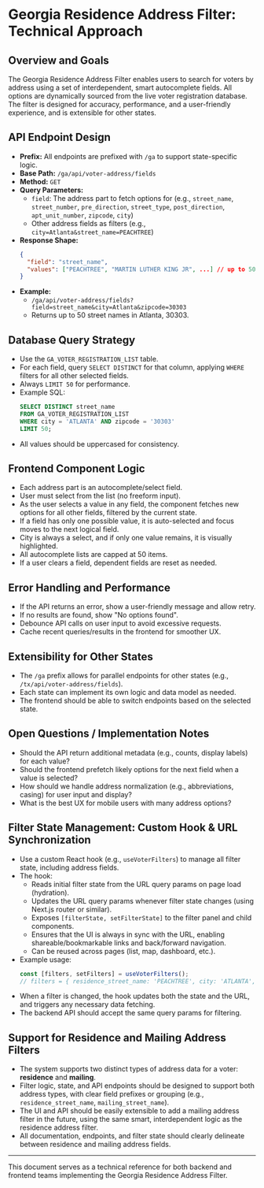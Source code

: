 # Georgia Residence Address Filter: Technical Approach

## Overview and Goals

The Georgia Residence Address Filter enables users to search for voters by address using a set of interdependent, smart autocomplete fields. All options are dynamically sourced from the live voter registration database. The filter is designed for accuracy, performance, and a user-friendly experience, and is extensible for other states.

## API Endpoint Design

- **Prefix:** All endpoints are prefixed with `/ga` to support state-specific logic.
- **Base Path:** `/ga/api/voter-address/fields`
- **Method:** `GET`
- **Query Parameters:**
  - `field`: The address part to fetch options for (e.g., `street_name`, `street_number`, `pre_direction`, `street_type`, `post_direction`, `apt_unit_number`, `zipcode`, `city`)
  - Other address fields as filters (e.g., `city=Atlanta&street_name=PEACHTREE`)
- **Response Shape:**
  ```json
  {
    "field": "street_name",
    "values": ["PEACHTREE", "MARTIN LUTHER KING JR", ...] // up to 50 items
  }
  ```
- **Example:**
  - `/ga/api/voter-address/fields?field=street_name&city=Atlanta&zipcode=30303`
  - Returns up to 50 street names in Atlanta, 30303.

## Database Query Strategy

- Use the `GA_VOTER_REGISTRATION_LIST` table.
- For each field, query `SELECT DISTINCT` for that column, applying `WHERE` filters for all other selected fields.
- Always `LIMIT 50` for performance.
- Example SQL:
  ```sql
  SELECT DISTINCT street_name
  FROM GA_VOTER_REGISTRATION_LIST
  WHERE city = 'ATLANTA' AND zipcode = '30303'
  LIMIT 50;
  ```
- All values should be uppercased for consistency.

## Frontend Component Logic

- Each address part is an autocomplete/select field.
- User must select from the list (no freeform input).
- As the user selects a value in any field, the component fetches new options for all other fields, filtered by the current state.
- If a field has only one possible value, it is auto-selected and focus moves to the next logical field.
- City is always a select, and if only one value remains, it is visually highlighted.
- All autocomplete lists are capped at 50 items.
- If a user clears a field, dependent fields are reset as needed.

## Error Handling and Performance

- If the API returns an error, show a user-friendly message and allow retry.
- If no results are found, show "No options found".
- Debounce API calls on user input to avoid excessive requests.
- Cache recent queries/results in the frontend for smoother UX.

## Extensibility for Other States

- The `/ga` prefix allows for parallel endpoints for other states (e.g., `/tx/api/voter-address/fields`).
- Each state can implement its own logic and data model as needed.
- The frontend should be able to switch endpoints based on the selected state.

## Open Questions / Implementation Notes

- Should the API return additional metadata (e.g., counts, display labels) for each value?
- Should the frontend prefetch likely options for the next field when a value is selected?
- How should we handle address normalization (e.g., abbreviations, casing) for user input and display?
- What is the best UX for mobile users with many address options?

## Filter State Management: Custom Hook & URL Synchronization

- Use a custom React hook (e.g., `useVoterFilters`) to manage all filter state, including address fields.
- The hook:
  - Reads initial filter state from the URL query params on page load (hydration).
  - Updates the URL query params whenever filter state changes (using Next.js router or similar).
  - Exposes `[filterState, setFilterState]` to the filter panel and child components.
  - Ensures that the UI is always in sync with the URL, enabling shareable/bookmarkable links and back/forward navigation.
  - Can be reused across pages (list, map, dashboard, etc.).
- Example usage:
  ```js
  const [filters, setFilters] = useVoterFilters();
  // filters = { residence_street_name: 'PEACHTREE', city: 'ATLANTA', ... }
  ```
- When a filter is changed, the hook updates both the state and the URL, and triggers any necessary data fetching.
- The backend API should accept the same query params for filtering.

## Support for Residence and Mailing Address Filters

- The system supports two distinct types of address data for a voter: **residence** and **mailing**.
- Filter logic, state, and API endpoints should be designed to support both address types, with clear field prefixes or grouping (e.g., `residence_street_name`, `mailing_street_name`).
- The UI and API should be easily extensible to add a mailing address filter in the future, using the same smart, interdependent logic as the residence address filter.
- All documentation, endpoints, and filter state should clearly delineate between residence and mailing address fields.

---

This document serves as a technical reference for both backend and frontend teams implementing the Georgia Residence Address Filter. 